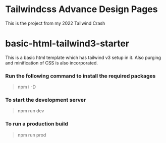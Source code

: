 # Tailwindcss Advance Design Pages
This is the project from my 2022 Tailwind Crash
# basic-html-tailwind3-starter
This is a basic html template which has tailwind v3 setup in it. Also purging and minification of CSS is also incorporated. 

### Run the following command to install the required packages
> npm i -D

### To start the development server
> npm run dev

### To run a production build
> npm run prod
